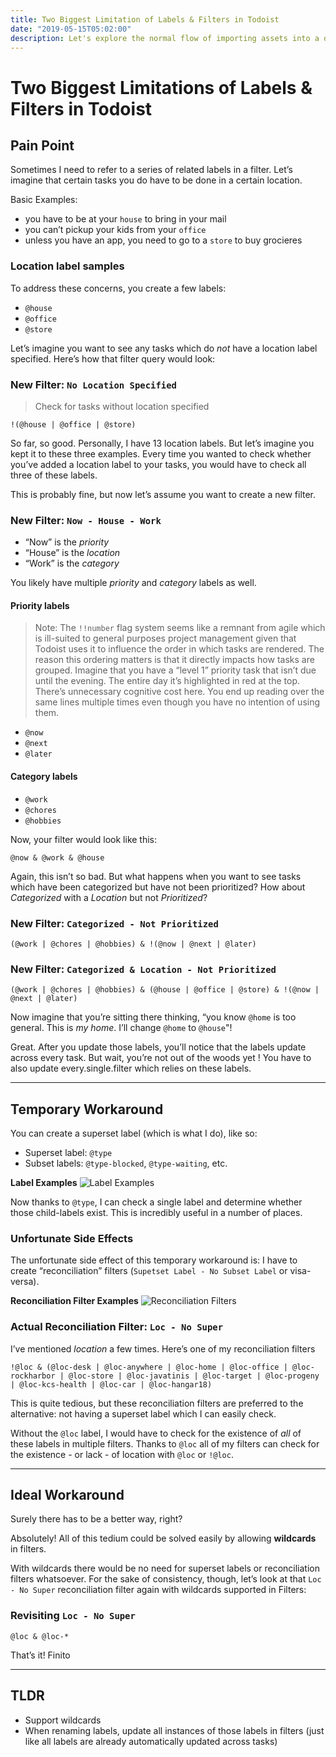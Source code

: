 ```yaml
---
title: Two Biggest Limitation of Labels & Filters in Todoist
date: "2019-05-15T05:02:00"
description: Let's explore the normal flow of importing assets into a directory. After, let's look at how this could be improved.
---
```


# Two Biggest Limitations of Labels & Filters in Todoist

## Pain Point

Sometimes I need to refer to a series of related labels in a filter. Let’s imagine that certain tasks you do have to be done in a certain location.

Basic Examples:

- you have to be at your `house` to bring in your mail
- you can’t pickup your kids from your `office`
- unless you have an app, you need to go to a `store` to buy grocieres

### Location label samples

To address these concerns, you create a few labels:

- `@house`
- `@office`
- `@store`

Let’s imagine you want to see any tasks which do _not_ have a location label specified. Here’s how that filter query would look:

### New Filter: `No Location Specified`

> Check for tasks without location specified

```
!(@house | @office | @store)
```

So far, so good. Personally, I have 13 location labels. But let’s imagine you kept it to these three examples. Every time you wanted to check whether you’ve added a location label to your tasks, you would have to check all three of these labels.

This is probably fine, but now let’s assume you want to create a new filter.

### New Filter: `Now - House - Work`

- “Now” is the _priority_
- “House” is the _location_
- “Work” is the _category_

You likely have multiple _priority_ and _category_ labels as well.

#### Priority labels

> Note: The `!!number` flag system seems like a remnant from agile which is ill-suited to general purposes project management given that Todoist uses it to influence the order in which tasks are rendered. The reason this ordering matters is that it directly impacts how tasks are grouped. Imagine that you have a “level 1” priority task that isn’t due until the evening. The entire day it’s highlighted in red at the top. There’s unnecessary cognitive cost here. You end up reading over the same lines multiple times even though you have no intention of using them.

- `@now`
- `@next`
- `@later`

#### Category labels

- `@work`
- `@chores`
- `@hobbies`

Now, your filter would look like this:

```
@now & @work & @house
```

Again, this isn’t so bad. But what happens when you want to see tasks which have been categorized but have not been prioritized? How about _Categorized_ with a _Location_ but not _Prioritized_?

### New Filter: `Categorized - Not Prioritized`

```
(@work | @chores | @hobbies) & !(@now | @next | @later)
```

### New Filter: `Categorized & Location - Not Prioritized`

```
(@work | @chores | @hobbies) & (@house | @office | @store) & !(@now | @next | @later)
```

Now imagine that you’re sitting there thinking, “you know `@home` is too general. This is _my home_. I’ll change `@home` to `@house`"!

Great. After you update those labels, you’ll notice that the labels update across every task. But wait, you’re not out of the woods yet ! You have to also update every.single.filter which relies on these labels.

---

## Temporary Workaround

You can create a superset label (which is what I do), like so:

- Superset label: `@type`
- Subset labels: `@type-blocked`, `@type-waiting`, etc.

**Label Examples**
![Label Examples](images/LabelExamples.png)

Now thanks to `@type`, I can check a single label and determine whether those child-labels exist. This is incredibly useful in a number of places.

### Unfortunate Side Effects

The unfortunate side effect of this temporary workaround is: I have to create “reconciliation” filters (`Supetset Label - No Subset Label` or visa-versa).

**Reconciliation Filter Examples**
![Reconciliation Filters](images/TodoistReconciliationFilters.png)

### Actual Reconciliation Filter: `Loc - No Super`

I’ve mentioned _location_ a few times. Here’s one of my reconciliation filters

```
!@loc & (@loc-desk | @loc-anywhere | @loc-home | @loc-office | @loc-rockharbor | @loc-store | @loc-javatinis | @loc-target | @loc-progeny | @loc-kcs-health | @loc-car | @loc-hangar18)
```

This is quite tedious, but these reconciliation filters are preferred to the alternative: not having a superset label which I can easily check.

Without the `@loc` label, I would have to check for the existence of _all_ of these labels in multiple filters. Thanks to `@loc` all of my filters can check for the existence - or lack - of location with `@loc` or `!@loc`.

---

## Ideal Workaround

Surely there has to be a better way, right?

Absolutely! All of this tedium could be solved easily by allowing **wildcards** in filters.

With wildcards there would be no need for superset labels or reconciliation filters whatsoever. For the sake of consistency, though, let’s look at that `Loc - No Super` reconciliation filter again with wildcards supported in Filters:

### Revisiting `Loc - No Super`

```
@loc & @loc-*
```

That’s it! Finito

---

## TLDR

- Support wildcards
- When renaming labels, update all instances of those labels in filters (just like all labels are already automatically updated across tasks)

